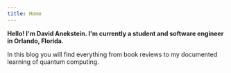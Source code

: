 ```yaml
---
title: Home
---
```


**Hello! I'm David Anekstein. I'm currently a student and software engineer in Orlando, Florida.**

In this blog you will find everything from book reviews to my documented learning of quantum computing. 